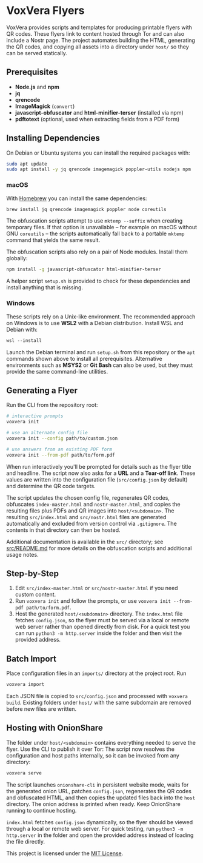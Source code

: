 # VoxVera Flyers

VoxVera provides scripts and templates for producing printable flyers with QR codes. These flyers link to content hosted through Tor and can also include a Nostr page. The project automates building the HTML, generating the QR codes, and copying all assets into a directory under `host/` so they can be served statically.

## Prerequisites
- **Node.js** and **npm**
- **jq**
- **qrencode**
- **ImageMagick** (`convert`)
- **javascript-obfuscator** and **html-minifier-terser** (installed via npm)
- **pdftotext** (optional, used when extracting fields from a PDF form)

## Installing Dependencies

On Debian or Ubuntu systems you can install the required packages with:

```bash
sudo apt update
sudo apt install -y jq qrencode imagemagick poppler-utils nodejs npm
```

### macOS

With [Homebrew](https://brew.sh) you can install the same dependencies:

```bash
brew install jq qrencode imagemagick poppler node coreutils
```

The obfuscation scripts attempt to use `mktemp --suffix` when creating
temporary files. If that option is unavailable – for example on macOS without
GNU `coreutils` – the scripts automatically fall back to a portable `mktemp`
command that yields the same result.

The obfuscation scripts also rely on a pair of Node modules. Install them
globally:

```bash
npm install -g javascript-obfuscator html-minifier-terser
```

A helper script `setup.sh` is provided to check for these dependencies and
install anything that is missing.

### Windows

These scripts rely on a Unix-like environment. The recommended approach on
Windows is to use **WSL2** with a Debian distribution. Install WSL and Debian
with:

```powershell
wsl --install
```

Launch the Debian terminal and run `setup.sh` from this repository or the
`apt` commands shown above to install all prerequisites. Alternative
environments such as **MSYS2** or **Git Bash** can also be used, but they must
provide the same command-line utilities.

## Generating a Flyer
Run the CLI from the repository root:

```bash
# interactive prompts
voxvera init

# use an alternate config file
voxvera init --config path/to/custom.json

# use answers from an existing PDF form
voxvera init --from-pdf path/to/form.pdf
```

When run interactively you'll be prompted for details such as the flyer title
and headline. The script now also asks for a **URL** and a **Tear-off link**.
These values are written into the configuration file (`src/config.json` by
default) and determine the QR code targets.

The script updates the chosen config file, regenerates QR codes, obfuscates `index-master.html` and `nostr-master.html`, and copies the resulting files plus PDFs and QR images into `host/<subdomain>`. The resulting `src/index.html` and `src/nostr.html` files are generated automatically and excluded from version control via `.gitignore`. The contents in that directory can then be hosted.

Additional documentation is available in the `src/` directory; see [src/README.md](src/README.md) for more details on the obfuscation scripts and additional usage notes.

## Step-by-Step
1. Edit `src/index-master.html` or `src/nostr-master.html` if you need custom content.
2. Run `voxvera init` and follow the prompts, or use `voxvera init --from-pdf path/to/form.pdf`.
3. Host the generated `host/<subdomain>` directory.
   The `index.html` file fetches `config.json`, so the flyer must be served via a
   local or remote web server rather than opened directly from disk. For a quick
   test you can run `python3 -m http.server` inside the folder and then visit the
   provided address.

## Batch Import
Place configuration files in an `imports/` directory at the project root. Run

```bash
voxvera import
```

Each JSON file is copied to `src/config.json` and processed with
`voxvera build`. Existing folders under `host/` with the
same subdomain are removed before new files are written.

## Hosting with OnionShare
The folder under `host/<subdomain>` contains everything needed to serve the
flyer. Use the CLI to publish it over Tor:
The script now resolves the configuration and host paths internally, so it can
be invoked from any directory:

```bash
voxvera serve
```

The script launches `onionshare-cli` in persistent website mode, waits for the
generated onion URL, patches `config.json`, regenerates the QR codes and
obfuscated HTML, and then copies the updated files back into the `host`
directory. The onion address is printed when ready. Keep OnionShare running to
continue hosting.

`index.html` fetches `config.json` dynamically, so the flyer should be viewed
through a local or remote web server. For quick testing, run
`python3 -m http.server` in the folder and open the provided address instead of
loading the file directly.

This project is licensed under the [MIT License](./LICENSE).
